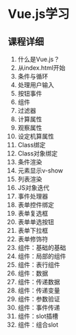 Vue.js学习
========

## 课程详细

01. 什么是Vue.js？
02. 从index.html开始
03. 条件与循环
04. 处理用户输入
05. 按钮事件
06. 组件
07. 过滤器
08. 计算属性
09. 观察属性
10. 设定机算属性
11. Class绑定
12. Class对象绑定
13. 条件渲染
14. 元素显示v-show
15. 列表渲染
16. JS对象迭代
17. 事件处理器
18. 表单控件绑定
19. 表单复选框
20. 表单单选按钮
21. 表单下拉框
22. 表单修饰符
23. 组件：基础的基础
24. 组件：局部的组件
25. 组件：表行组件
26. 组件：数据
27. 组件：传递数据
28. 组件：传递变量
29. 组件：参数验证
30. 组件：事件传递
31. 组件：slot插槽
32. 组件：组合slot